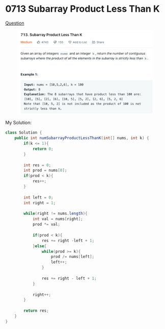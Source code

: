 # 0713 Subarray Product Less Than K

[Question](https://leetcode.com/problems/subarray-product-less-than-k/)

<figure><img src="../.gitbook/assets/image (8) (3).png" alt=""><figcaption></figcaption></figure>



My Solution:

```java
class Solution {
    public int numSubarrayProductLessThanK(int[] nums, int k) {
        if(k <= 1){
            return 0;
        }
        
        int res = 0;
        int prod = nums[0];
        if(prod < k){
            res++;
        }
        
        int left = 0;
        int right = 1;
        
        while(right != nums.length){
            int val = nums[right];
            prod *= val;
            
            if(prod < k){
                res += right -left + 1;
            }else{
                while(prod >= k){
                    prod /= nums[left];
                    left++;
                }
                
                res += right - left + 1;
            }
            
            right++;
        }
        
        return res;
    }
}
```
